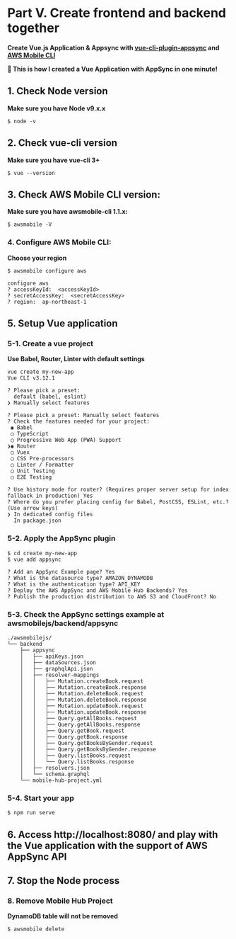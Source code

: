 # Part V. Create frontend and backend together

**Create Vue.js Application & Appsync with [vue-cli-plugin-appsync](https://github.com/komushi/vue-cli-plugin-appsync) and [AWS Mobile CLI](https://aws.github.io/aws-amplify/media/cli_guide)**

**:rocket: This is how I created a Vue Application with AppSync in one minute!**

## 1. Check Node version
**Make sure you have Node v9.x.x**

```
$ node -v
```

## 2. Check vue-cli version
**Make sure you have vue-cli 3+**

```
$ vue --version
```

## 3. Check AWS Mobile CLI version:
**Make sure you have awsmobile-cli 1.1.x:**

```
$ awsmobile -V
```

### 4. Configure AWS Mobile CLI:
**Choose your region**

```
$ awsmobile configure aws

configure aws
? accessKeyId:  <accessKeyId>
? secretAccessKey:  <secretAccessKey>
? region:  ap-northeast-1
```


## 5. Setup Vue application
### 5-1. Create a vue project
**Use Babel, Router, Linter with default settings**
```
vue create my-new-app
Vue CLI v3.12.1

? Please pick a preset: 
  default (babel, eslint) 
❯ Manually select features 

? Please pick a preset: Manually select features
? Check the features needed for your project: 
 ◉ Babel
 ◯ TypeScript
 ◯ Progressive Web App (PWA) Support
❯◉ Router
 ◯ Vuex
 ◯ CSS Pre-processors
 ◯ Linter / Formatter
 ◯ Unit Testing
 ◯ E2E Testing

? Use history mode for router? (Requires proper server setup for index fallback in production) Yes
? Where do you prefer placing config for Babel, PostCSS, ESLint, etc.? (Use arrow keys)
❯ In dedicated config files 
  In package.json 

```

### 5-2. Apply the AppSync plugin
```
$ cd create my-new-app
$ vue add appsync

? Add an AppSync Example page? Yes
? What is the datasource type? AMAZON_DYNAMODB
? What is the authentication type? API_KEY
? Deploy the AWS AppSync and AWS Mobile Hub Backends? Yes
? Publish the production distribution to AWS S3 and CloudFront? No
```

### 5-3. Check the AppSync settings example at awsmobilejs/backend/appsync
```
./awsmobilejs/
└── backend
    ├── appsync
    │   ├── apiKeys.json
    │   ├── dataSources.json
    │   ├── graphqlApi.json
    │   ├── resolver-mappings
    │   │   ├── Mutation.createBook.request
    │   │   ├── Mutation.createBook.response
    │   │   ├── Mutation.deleteBook.request
    │   │   ├── Mutation.deleteBook.response
    │   │   ├── Mutation.updateBook.request
    │   │   ├── Mutation.updateBook.response
    │   │   ├── Query.getAllBooks.request
    │   │   ├── Query.getAllBooks.response
    │   │   ├── Query.getBook.request
    │   │   ├── Query.getBook.response
    │   │   ├── Query.getBooksByGender.request
    │   │   ├── Query.getBooksByGender.response
    │   │   ├── Query.listBooks.request
    │   │   └── Query.listBooks.response
    │   ├── resolvers.json
    │   └── schema.graphql
    └── mobile-hub-project.yml
```

### 5-4. Start your app

```
$ npm run serve
```


## 6. Access http://localhost:8080/ and play with the Vue application with the support of AWS AppSync API

## 7. Stop the Node process

### 8. Remove Mobile Hub Project
**DynamoDB table will not be removed**
```
$ awsmobile delete
```

